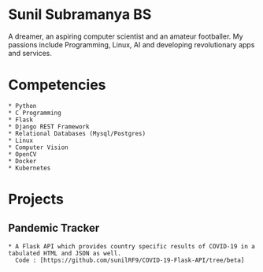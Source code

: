 # Sunil Subramanya BS

 A dreamer, an aspiring computer scientist and an amateur footballer. My passions include Programming, Linux, AI and developing revolutionary apps and services.

# Competencies

    * Python
    * C Programming 
    * Flask
    * Django REST Framework
    * Relational Databases (Mysql/Postgres) 
    * Linux 
    * Computer Vision 
    * OpenCV 
    * Docker 
    * Kubernetes
# Projects

## Pandemic Tracker
    * A Flask API which provides country specific results of COVID-19 in a tabulated HTML and JSON as well.
      Code : [https://github.com/sunilRF9/COVID-19-Flask-API/tree/beta]

